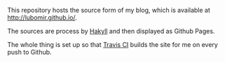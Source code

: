 This repository hosts the source form of my blog, which is available at
http://lubomir.github.io/.

The sources are process by [Hakyll] and then displayed as Github Pages.

[Hakyll]: http://jaspervdj.be/hakyll/

The whole thing is set up so that [Travis CI] builds the site for me on every
push to Github.

[Travis CI]: https://travis-ci.org/
